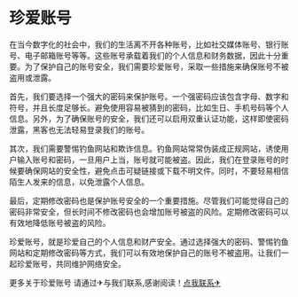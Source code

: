 # 珍爱账号

在当今数字化的社会中，我们的生活离不开各种账号，比如社交媒体账号、银行账号、电子邮箱账号等等。这些账号承载着我们的个人信息和财务数据，因此十分重要。为了保护自己的账号安全，我们需要珍爱账号，采取一些措施来确保账号不被盗用或泄露。

首先，我们要选择一个强大的密码来保护账号。一个强密码应该包含字母、数字和符号，并且长度足够长。避免使用容易被猜到的密码，比如生日、手机号码等个人信息。另外，为了确保账号的安全，我们还可以启用双重认证功能，这样即使密码泄露，黑客也无法轻易登录我们的账号。

其次，我们需要警惕钓鱼网站和欺诈信息。钓鱼网站常常伪装成正规网站，诱使用户输入账号和密码，一旦用户上当，账号就可能被盗。因此，我们在登录账号的时候要确保网站的安全性，避免点击可疑链接或下载不明文件。同时，不要轻易相信陌生人发来的信息，以免泄露个人信息。

最后，定期修改密码也是保护账号安全的一个重要措施。尽管我们可能觉得自己的密码非常安全，但长时间不修改密码也会增加账号被盗的风险。定期修改密码可以有效地降低账号被盗的风险。

珍爱账号，就是珍爱自己的个人信息和财产安全。通过选择强大的密码、警惕钓鱼网站和定期修改密码等方式，我们可以有效地保护自己的账号不被盗用。让我们一起珍爱账号，共同维护网络安全。

更多关于珍爱账号 请通过✈与我们联系,感谢阅读！[点我联系✈](https://chat.k02.cc)